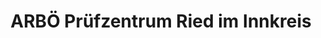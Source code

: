 ---
title: "ARBÖ Prüfzentrum Ried im Innkreis"
url: /ried-im-innkreis/arboe-pruefzentrum-ried-im-innkreis/
shop: Autowerkstatt
---